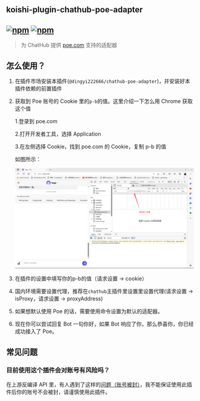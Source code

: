 ## koishi-plugin-chathub-poe-adapter

## [![npm](https://img.shields.io/npm/v/koishi-plugin-chatluna-poe-adapter/next)](https://www.npmjs.com/package/koishi-plugin-chatluna-poe-adapter) [![npm](https://img.shields.io/npm/dm/koishi-plugin-chatluna-poe-adapter)](https://www.npmjs.com/package//koishi-plugin-chatluna-poe-adapter)

> 为 ChatHub 提供 [poe.com](https://poe.com) 支持的适配器

## 怎么使用？

1. 在插件市场安装本插件(`@dingyi222666/chathub-poe-adapter`)，并安装好本插件依赖的前置插件
2. 获取到 Poe 账号的 Cookie 里的`p-b`的值。这里介绍一下怎么用 Chrome 获取这个值

    1.登录到 poe.com

    2.打开开发者工具，选择 Application

    3.在左侧选择 Cookie，找到 poe.com 的 Cookie，复制 p-b 的值

    如图所示：

    ![image](../../screenshots/poe_cookies.png)

3. 在插件的设置中填写你的p-b的值（请求设置 -> cookie）

4. 国内环境需要设置代理，推荐在`chathub`主插件里设置里设置代理(请求设置 -> isProxy，请求设置 -> proxyAddress)

5. 如果想默认使用 Poe 的话，需要使用命令设置为默认的适配器。

6. 现在你可以尝试回复 Bot 一句你好，如果 Bot 响应了你，那么恭喜你，你已经成功接入了 Poe。

## 常见问题

### 目前使用这个插件会对账号有风险吗？

在上游反编译 API 里，有人遇到了这样的[问题（账号被封）](https://github.com/ading2210/poe-api/issues/54)，我不能保证使用此插件后你的账号不会被封，请谨慎使用此插件。
